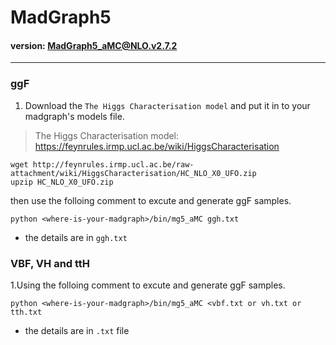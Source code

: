 # MadGraph5

#### version: MadGraph5_aMC@NLO.v2.7.2

---
### ggF
1. Download the `The Higgs Characterisation model` and put it in to your madgraph's models file.
>The Higgs Characterisation model: https://feynrules.irmp.ucl.ac.be/wiki/HiggsCharacterisation

```
wget http://feynrules.irmp.ucl.ac.be/raw-attachment/wiki/HiggsCharacterisation/HC_NLO_X0_UFO.zip
upzip HC_NLO_X0_UFO.zip
```
 then use the folloing comment to excute and generate ggF samples.
 
 ```
 python <where-is-your-madgraph>/bin/mg5_aMC ggh.txt
 ```
 
 * the details are in `ggh.txt`
 
 
 ### VBF, VH and ttH
1.Using the folloing comment to excute and generate ggF samples.
 
 ```
 python <where-is-your-madgraph>/bin/mg5_aMC <vbf.txt or vh.txt or tth.txt
 ```
 
 * the details are in `.txt` file
 
 
 
 
 
